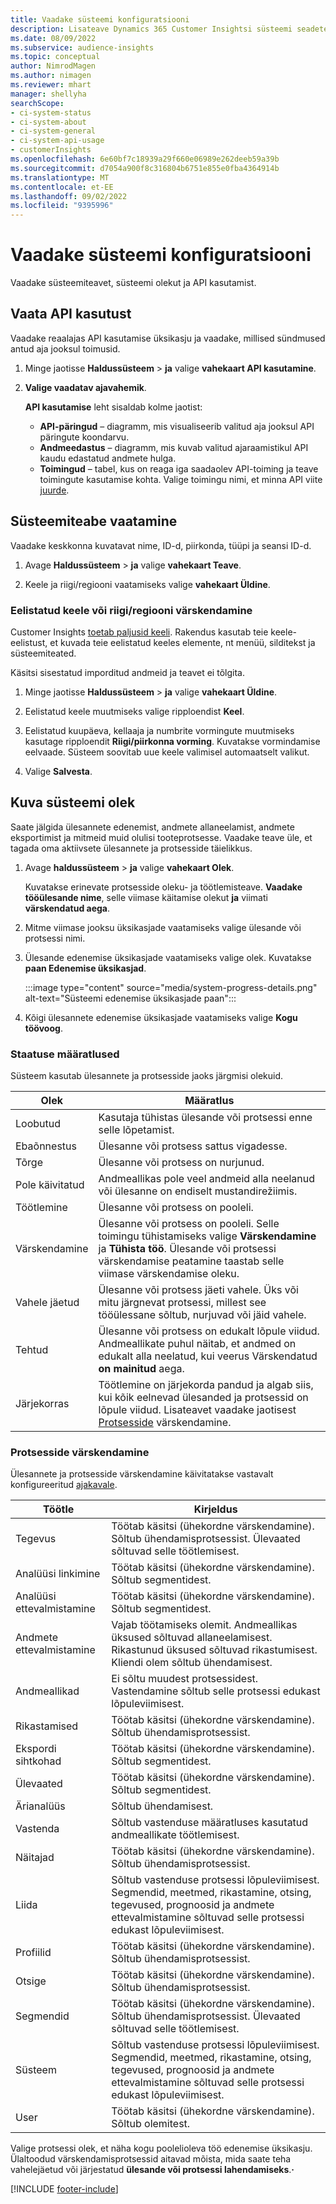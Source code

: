 ```yaml
---
title: Vaadake süsteemi konfiguratsiooni
description: Lisateave Dynamics 365 Customer Insightsi süsteemi seadete kohta.
ms.date: 08/09/2022
ms.subservice: audience-insights
ms.topic: conceptual
author: NimrodMagen
ms.author: nimagen
ms.reviewer: mhart
manager: shellyha
searchScope:
- ci-system-status
- ci-system-about
- ci-system-general
- ci-system-api-usage
- customerInsights
ms.openlocfilehash: 6e60bf7c18939a29f660e06989e262deeb59a39b
ms.sourcegitcommit: d7054a900f8c316804b6751e855e0fba4364914b
ms.translationtype: MT
ms.contentlocale: et-EE
ms.lasthandoff: 09/02/2022
ms.locfileid: "9395996"
---
```

# <a name="view-system-configuration"></a>Vaadake süsteemi konfiguratsiooni

Vaadake süsteemiteavet, süsteemi olekut ja API kasutamist.

## <a name="view-api-usage"></a>Vaata API kasutust

Vaadake reaalajas API kasutamise üksikasju ja vaadake, millised sündmused antud aja jooksul toimusid.

1. Minge jaotisse **Haldussüsteem** > **ja** valige **vahekaart API kasutamine**.

1. **Valige vaadatav ajavahemik**.

   **API kasutamise** leht sisaldab kolme jaotist:

   - **API-päringud** – diagramm, mis visualiseerib valitud aja jooksul API päringute koondarvu.
   - **Andmeedastus** – diagramm, mis kuvab valitud ajaraamistikul API kaudu edastatud andmete hulga.
   - **Toimingud** – tabel, kus on reaga iga saadaolev API-toiming ja teave toimingute kasutamise kohta. Valige toimingu nimi, et minna API viite [juurde](https://developer.ci.ai.dynamics.com/api-details#api=CustomerInsights&operation=Get-all-instances).

## <a name="view-system-information"></a>Süsteemiteabe vaatamine

Vaadake keskkonna kuvatavat nime, ID-d, piirkonda, tüüpi ja seansi ID-d.

1. Avage **Haldussüsteem** > **ja** valige **vahekaart Teave**.

1. Keele ja riigi/regiooni vaatamiseks valige **vahekaart Üldine**.

### <a name="update-preferred-language-or-countryregion"></a>Eelistatud keele või riigi/regiooni värskendamine

Customer Insights [toetab paljusid keeli](/dynamics365/get-started/availability). Rakendus kasutab teie keele-eelistust, et kuvada teie eelistatud keeles elemente, nt menüü, silditekst ja süsteemiteated.

Käsitsi sisestatud imporditud andmeid ja teavet ei tõlgita.

1. Minge jaotisse **Haldussüsteem** > **ja** valige **vahekaart Üldine**.

1. Eelistatud keele muutmiseks valige ripploendist **Keel**.

1. Eelistatud kuupäeva, kellaaja ja numbrite vormingute muutmiseks kasutage ripploendit **Riigi/piirkonna vorming**. Kuvatakse vormindamise eelvaade. Süsteem soovitab uue keele valimisel automaatselt valikut.

1. Valige **Salvesta**.

## <a name="view-system-status"></a>Kuva süsteemi olek

Saate jälgida ülesannete edenemist, andmete allaneelamist, andmete eksportimist ja mitmeid muid olulisi tooteprotsesse. Vaadake teave üle, et tagada oma aktiivsete ülesannete ja protsesside täielikkus.

1. Avage **haldussüsteem** > **ja** valige **vahekaart Olek**.

   Kuvatakse erinevate protsesside oleku- ja töötlemisteave. **Vaadake tööülesande nime**, selle viimase käitamise olekut **ja** viimati **värskendatud aega**.

1. Mitme viimase jooksu üksikasjade vaatamiseks valige ülesande või protsessi nimi.

1. Ülesande edenemise üksikasjade vaatamiseks valige olek. Kuvatakse **paan Edenemise üksikasjad**.

   :::image type="content" source="media/system-progress-details.png" alt-text="Süsteemi edenemise üksikasjade paan":::

1. Kõigi ülesannete edenemise üksikasjade vaatamiseks valige **Kogu töövoog**.

### <a name="status-definitions"></a>Staatuse määratlused

Süsteem kasutab ülesannete ja protsesside jaoks järgmisi olekuid.

|Olek  |Määratlus  |
|---------|---------|
|Loobutud |Kasutaja tühistas ülesande või protsessi enne selle lõpetamist.   |
|Ebaõnnestus   |Ülesanne või protsess sattus vigadesse.         |
|Tõrge  |Ülesanne või protsess on nurjunud.  |
|Pole käivitatud   |Andmeallikas pole veel andmeid alla neelanud või ülesanne on endiselt mustandirežiimis.         |
|Töötlemine  |Ülesanne või protsess on pooleli.  |
|Värskendamine    |Ülesanne või protsess on pooleli. Selle toimingu tühistamiseks valige **Värskendamine** ja **Tühista töö**. Ülesande või protsessi värskendamise peatamine taastab selle viimase värskendamise oleku.       |
|Vahele jäetud  |Ülesanne või protsess jäeti vahele. Üks või mitu järgnevat protsessi, millest see tööülessane sõltub, nurjuvad või jäid vahele.|
|Tehtud  |Ülesanne või protsess on edukalt lõpule viidud. Andmeallikate puhul näitab, et andmed on edukalt alla neelatud, kui veerus Värskendatud **on mainitud** aega.|
|Järjekorras | Töötlemine on järjekorda pandud ja algab siis, kui kõik eelnevad ülesanded ja protsessid on lõpule viidud. Lisateavet vaadake jaotisest [Protsesside](#refresh-processes) värskendamine.|

### <a name="refresh-processes"></a>Protsesside värskendamine

Ülesannete ja protsesside värskendamine käivitatakse vastavalt konfigureeritud [ajakavale](schedule-refresh.md).

|Töötle  |Kirjeldus  |
|---------|---------|
|Tegevus  |Töötab käsitsi (ühekordne värskendamine). Sõltub ühendamisprotsessist. Ülevaated sõltuvad selle töötlemisest.|
|Analüüsi linkimine |Töötab käsitsi (ühekordne värskendamine). Sõltub segmentidest.  |
|Analüüsi ettevalmistamine |Töötab käsitsi (ühekordne värskendamine). Sõltub segmentidest.  |
|Andmete ettevalmistamine   |Vajab töötamiseks olemit. Andmeallikas üksused sõltuvad allaneelamisest. Rikastunud üksused sõltuvad rikastumisest. Kliendi olem sõltub ühendamisest.  |
|Andmeallikad   |Ei sõltu muudest protsessidest. Vastendamine sõltub selle protsessi edukast lõpuleviimisest.  |
|Rikastamised   |Töötab käsitsi (ühekordne värskendamine). Sõltub ühendamisprotsessist. |
|Ekspordi sihtkohad |Töötab käsitsi (ühekordne värskendamine). Sõltub segmentidest.  |
|Ülevaated |Töötab käsitsi (ühekordne värskendamine). Sõltub segmentidest.  |
|Ärianalüüs   |Sõltub ühendamisest.   |
|Vastenda |Sõltub vastenduse määratluses kasutatud andmeallikate töötlemisest.      |
|Näitajad  |Töötab käsitsi (ühekordne värskendamine). Sõltub ühendamisprotsessist.  |
|Liida   |Sõltub vastenduse protsessi lõpuleviimisest. Segmendid, meetmed, rikastamine, otsing, tegevused, prognoosid ja andmete ettevalmistamine sõltuvad selle protsessi edukast lõpuleviimisest.   |
|Profiilid   |Töötab käsitsi (ühekordne värskendamine). Sõltub ühendamisprotsessist. |
|Otsige   |Töötab käsitsi (ühekordne värskendamine). Sõltub ühendamisprotsessist. |
|Segmendid  |Töötab käsitsi (ühekordne värskendamine). Sõltub ühendamisprotsessist. Ülevaated sõltuvad selle töötlemisest.|
|Süsteem   |Sõltub vastenduse protsessi lõpuleviimisest. Segmendid, meetmed, rikastamine, otsing, tegevused, prognoosid ja andmete ettevalmistamine sõltuvad selle protsessi edukast lõpuleviimisest.   |
|User  |Töötab käsitsi (ühekordne värskendamine). Sõltub olemitest.  |

Valige protsessi olek, et näha kogu poolelioleva töö edenemise üksikasju. Ülaltoodud värskendamisprotsessid aitavad mõista, mida saate teha vahelejäetud või järjestatud **ülesande või protsessi lahendamiseks**.**·**


[!INCLUDE [footer-include](includes/footer-banner.md)]
